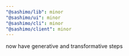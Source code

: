 ```yaml
---
"@sashimo/lib": minor
"@sashimo/ui": minor
"@sashimo/cli": minor
"@sashimo/client": minor
---
```


now have generative and transformative steps
